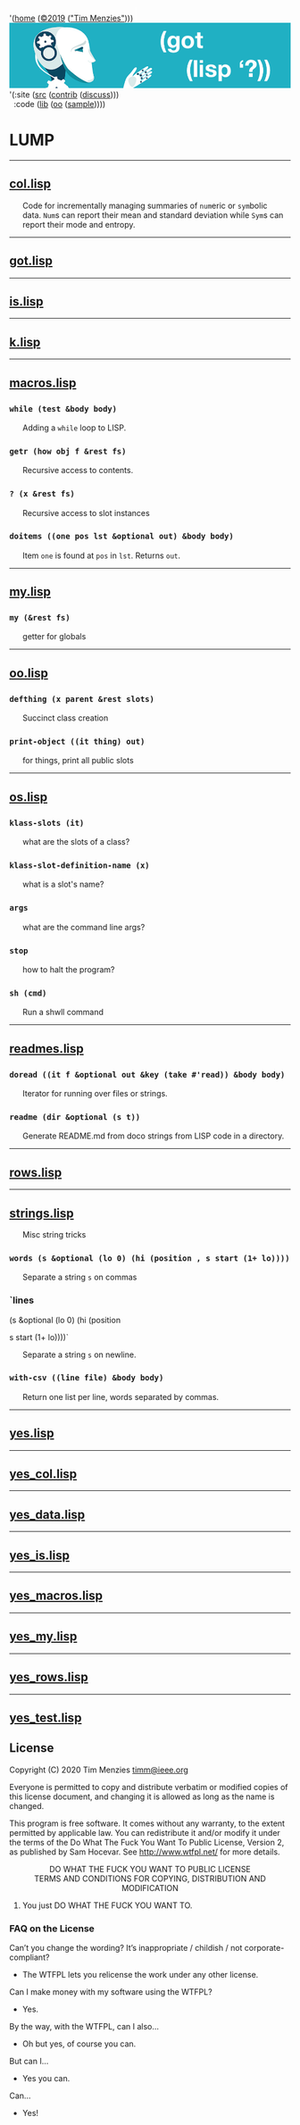<a name=top></a>
'([home](https://github.com/timm/lisp/blob/master/README.md#top) 
([&copy;2019](https://github.com/timm/lisp/blob/master/LICENSE.md) 
(["Tim Menzies"](http://menzies.us))))
<img width=1 height=25 src="https://github.com/timm/lisp/blob/master/etc/img/FFFFFF.png">
<a href="https://github.com/timm/lisp/blob/master/README.md#top">
<img src="https://raw.githubusercontent.com/timm/lisp/master/etc/img/gotlisp.png" ></a><br>
'(:site ([src](http://github.com/timm/lisp) 
([contrib](https://github.com/timm/lisp/blob/master/CONTRIBUTING.md)
([discuss](https://github.com/timm/lisp/issues))))      
&nbsp;&nbsp;:code ([lib](https://github.com/timm/lisp/tree/master/src/lib/README.md#top)
([oo](https://github.com/timm/lisp/tree/master/src/oo/README.md#top)
([sample](https://github.com/timm/lisp/tree/master/src/sample/README.md#top)))))



# LUMP




-------

## [col.lisp](col.lisp)





<ul>

Code for incrementally managing summaries of  `num`eric or `sym`bolic  
data. `Num`s can report their mean and standard deviation while `Sym`s can
report their mode and entropy.

</ul>





-------

## [got.lisp](got.lisp)



-------

## [is.lisp](is.lisp)



-------

## [k.lisp](k.lisp)



-------

## [macros.lisp](macros.lisp)


### `while (test &body body)`



<ul>

Adding a `while` loop to LISP.

</ul>



### `getr (how obj f &rest fs)`



<ul>

Recursive access to contents.

</ul>



### `? (x &rest fs)`



<ul>

Recursive access to slot instances

</ul>



### `doitems ((one pos lst &optional out) &body body)`



<ul>

Item `one` is found at `pos` in `lst`. Returns `out`.

</ul>




-------

## [my.lisp](my.lisp)


### `my (&rest fs)`



<ul>

getter for globals

</ul>




-------

## [oo.lisp](oo.lisp)


### `defthing (x parent &rest slots)`



<ul>

Succinct class creation

</ul>



### `print-object ((it thing) out)`



<ul>

for things, print all public slots

</ul>




-------

## [os.lisp](os.lisp)


### `klass-slots (it)`



<ul>

what are the slots of a class?

</ul>



### `klass-slot-definition-name (x)`



<ul>

what is a slot's name?

</ul>



### `args `



<ul>

what are the command line args?

</ul>



### `stop `



<ul>

how to halt the program?

</ul>



### `sh (cmd)`



<ul>

Run a shwll command

</ul>




-------

## [readmes.lisp](readmes.lisp)


### `doread ((it f &optional out &key (take #'read)) &body body)`



<ul>

Iterator for running over files or strings.

</ul>



### `readme (dir &optional (s t))`



<ul>

Generate README.md from doco strings from LISP code in a directory.

</ul>




-------

## [rows.lisp](rows.lisp)



-------

## [strings.lisp](strings.lisp)





<ul>

Misc string tricks

</ul>




### `words (s &optional (lo 0) (hi (position , s start (1+ lo))))`



<ul>

Separate a string `s` on commas

</ul>



### `lines 
(s &optional (lo 0)
 (hi
  (position
   
   s start (1+ lo))))`



<ul>

Separate a string `s` on newline.

</ul>



### `with-csv ((line file) &body body)`



<ul>

Return one list per line, words separated by commas.

</ul>




-------

## [yes.lisp](yes.lisp)



-------

## [yes_col.lisp](yes_col.lisp)



-------

## [yes_data.lisp](yes_data.lisp)



-------

## [yes_is.lisp](yes_is.lisp)



-------

## [yes_macros.lisp](yes_macros.lisp)



-------

## [yes_my.lisp](yes_my.lisp)



-------

## [yes_rows.lisp](yes_rows.lisp)



-------

## [yes_test.lisp](yes_test.lisp)


## License

 Copyright (C) 2020 Tim Menzies <timm@ieee.org>

 Everyone is permitted to copy and distribute verbatim or modified 
 copies of this license document, and changing it is allowed as long 
 as the name is changed. 

This program is free software. It comes without any warranty, to
the extent permitted by applicable law. You can redistribute it
and/or modify it under the terms of the Do What The Fuck You Want
To Public License, Version 2, as published by Sam Hocevar. See
http://www.wtfpl.net/ for more details. 

<p align=center>
            DO WHAT THE FUCK YOU WANT TO PUBLIC LICENSE <br>
   TERMS AND CONDITIONS FOR COPYING, DISTRIBUTION AND MODIFICATION 
</p>

1. You just DO WHAT THE FUCK YOU WANT TO.


### FAQ on the License

Can’t you change the wording? It’s inappropriate / childish / not corporate-compliant?

- The WTFPL lets you relicense the work under any other license.

Can I make money with my software using the WTFPL?

- Yes.

By the way, with the WTFPL, can I also…

- Oh but yes, of course you can.

But can I…

- Yes you can.

Can…

- Yes!

